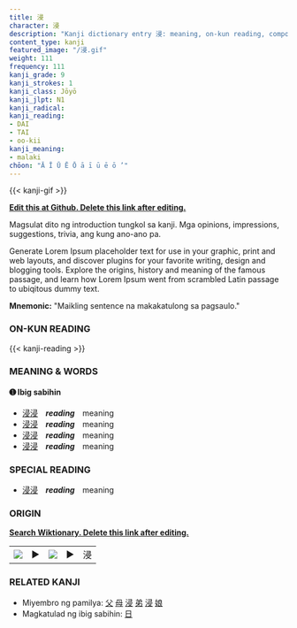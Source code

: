 ```yaml
---
title: 浸
character: 浸
description: "Kanji dictionary entry 浸: meaning, on-kun reading, compounds, origin, related kanji"
content_type: kanji
featured_image: "/浸.gif"
weight: 111
frequency: 111
kanji_grade: 9
kanji_strokes: 1
kanji_class: Jōyō
kanji_jlpt: N1
kanji_radical: 
kanji_reading: 
- DAI
- TAI
- oo-kii
kanji_meaning:
- malaki
chōon: "Ā Ī Ū Ē Ō ā ī ū ē ō ’"
---
```

[//]: # (Don't edit the line below. Kanji animated GIF code is automatically generated.)
{{< kanji-gif >}}

[//]: # (Edit below this line.)

**[Edit this at Github. Delete this link after editing.](https://github.com/tim0g/tim/tree/main/content/kanji/浸/index.md)**

Magsulat dito ng introduction tungkol sa kanji. Mga opinions, impressions, suggestions, trivia, ang kung ano-ano pa.

Generate Lorem Ipsum placeholder text for use in your graphic, print and web layouts, and discover plugins for your favorite writing, design and blogging tools. Explore the origins, history and meaning of the famous passage, and learn how Lorem Ipsum went from scrambled Latin passage to ubiqitous dummy text.
 
**Mnemonic:** "Maikling sentence na makakatulong sa pagsaulo."

### ON-KUN READING

[//]: # (Don't edit the line below. ON-KUN READING code is automatically generated.)
{{< kanji-reading >}}

### MEANING & WORDS

#### ➊ **Ibig sabihin**
  - [浸](../浸)[浸](../浸)　***reading***　meaning
  - [浸](../浸)[浸](../浸)　***reading***　meaning
  - [浸](../浸)[浸](../浸)　***reading***　meaning
  - [浸](../浸)[浸](../浸)　***reading***　meaning

### SPECIAL READING
  - [浸](../浸)[浸](../浸)　***reading***　meaning

### ORIGIN

**[Search Wiktionary. Delete this link after editing.](https://wiktionary.org/wiki/浸)**
<table class="kanji-table"><tr><td>
<img src="60px-浸-bronze.svg.png">
</td><td>▶</td><td>
<img src="60px-浸-oracle.svg.png">
</td><td>▶</td>
<td class="kanji-origin">浸</td>
</tr></table>

### RELATED KANJI
- Miyembro ng pamilya: [父](../父) [母](../母) [浸](../浸) [弟](../弟) [浸](../浸) [娘](../娘)
- Magkatulad ng ibig sabihin: [日](../日)
